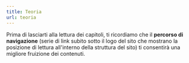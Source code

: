 ```yaml
---
title: Teoria
url: teoria
---
```

Prima di lasciarti alla lettura dei capitoli, ti ricordiamo che il **percorso di navigazione** (serie di link subito sotto il logo del sito che mostrano la posizione di lettura all'interno della struttura del sito) ti consentirà una migliore fruizione dei contenuti.